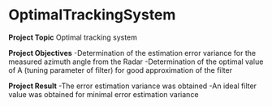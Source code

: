 # OptimalTrackingSystem


**Project Topic**
Optimal tracking system


**Project Objectives** 
-Determination of the estimation error variance for the measured azimuth angle from the Radar
-Determination of the optimal value  of A (tuning parameter of filter) for good approximation of the filter


**Project Result**
-The error estimation variance was obtained
-An ideal filter value was obtained for minimal error estimation variance
